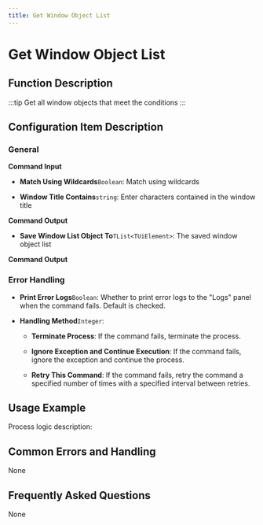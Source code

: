 ```yaml
---
title: Get Window Object List
---
```


# Get Window Object List

## Function Description

:::tip 
Get all window objects that meet the conditions
:::

## Configuration Item Description

### General

**Command Input**

- **Match Using Wildcards**`Boolean`: Match using wildcards

- **Window Title Contains**`string`: Enter characters contained in the window title


**Command Output**

- **Save Window List Object To**`TList<TUiElement>`: The saved window object list


**Command Output**

### Error Handling

- **Print Error Logs**`Boolean`: Whether to print error logs to the "Logs" panel when the command fails. Default is checked. 

- **Handling Method**`Integer`:

    - **Terminate Process**: If the command fails, terminate the process.

    - **Ignore Exception and Continue Execution**: If the command fails, ignore the exception and continue the process.

    - **Retry This Command**: If the command fails, retry the command a specified number of times with a specified interval between retries.

## Usage Example

Process logic description:

## Common Errors and Handling

None

## Frequently Asked Questions

None

